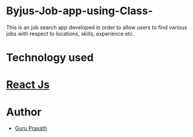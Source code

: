 # Byjus-Job-app-using-Class-

This is an job search app developed in order to allow users to find various jobs with respect to locations, skills, experience etc.

# Technology used

# <a href="https://reactjs.org/"> React Js </a>

# Author

* <a href="https://github.com/guruk05">Guru Prasath</a>

  